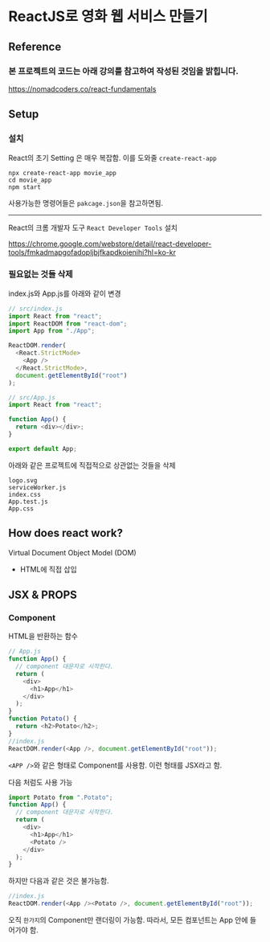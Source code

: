 # ReactJS로 영화 웹 서비스 만들기

## Reference

### 본 프로젝트의 코드는 아래 강의를 참고하여 작성된 것임을 밝힙니다.

https://nomadcoders.co/react-fundamentals

## Setup

### 설치

React의 초기 Setting 은 매우 복잡함. 이를 도와줄 `create-react-app`

```
npx create-react-app movie_app
cd movie_app
npm start
```

사용가능한 명령어들은 `pakcage.json`을 참고하면됨.

---

React의 크롬 개발자 도구 `React Developer Tools` 설치

https://chrome.google.com/webstore/detail/react-developer-tools/fmkadmapgofadopljbjfkapdkoienihi?hl=ko-kr

### 필요없는 것들 삭제

index.js와 App.js를 아래와 같이 변경

```javascript
// src/index.js
import React from "react";
import ReactDOM from "react-dom";
import App from "./App";

ReactDOM.render(
  <React.StrictMode>
    <App />
  </React.StrictMode>,
  document.getElementById("root")
);
```

```javascript
// src/App.js
import React from "react";

function App() {
  return <div></div>;
}

export default App;
```

아래와 같은 프로젝트에 직접적으로 상관없는 것들을 삭제

```
logo.svg
serviceWorker.js
index.css
App.test.js
App.css
```

## How does react work?

Virtual Document Object Model (DOM)

- HTML에 직접 삽입

## JSX & PROPS

### Component

HTML을 반환하는 함수

```javascript
// App.js
function App() {
  // component 대문자로 시작한다.
  return (
    <div>
      <h1>App</h1>
    </div>
  );
}
function Potato() {
  return <h2>Potato</h2>;
}
//index.js
ReactDOM.render(<App />, document.getElementById("root"));
```

`<APP />`와 같은 형태로 Component를 사용함. 이런 형태를 JSX라고 함.

다음 처럼도 사용 가능

```javascript
import Potato from ".Potato";
function App() {
  // component 대문자로 시작한다.
  return (
    <div>
      <h1>App</h1>
      <Potato />
    </div>
  );
}
```

하지만 다음과 같은 것은 불가능함.

```javascript
//index.js
ReactDOM.render(<App /><Potato />, document.getElementById("root"));
```

오직 `한가지`의 Component만 랜더링이 가능함.
따라서, 모든 컴포넌트는 App 안에 들어가야 함.
